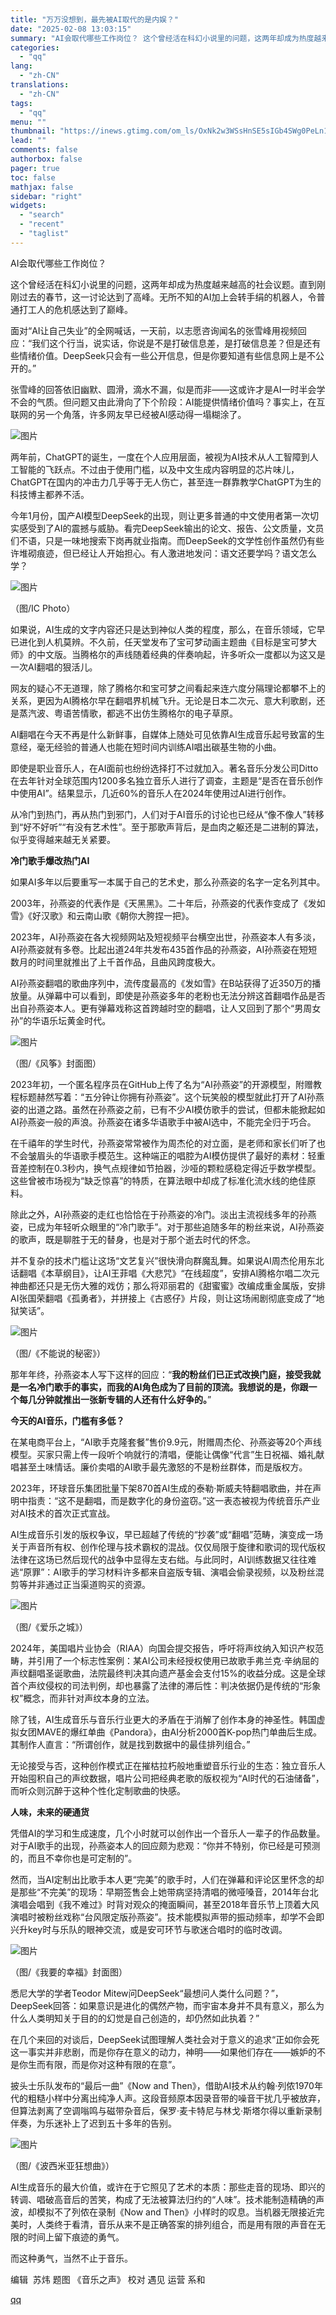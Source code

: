 ```yaml
---
title: "万万没想到，最先被AI取代的是内娱？"
date: "2025-02-08 13:03:15"
summary: "AI会取代哪些工作岗位？ 这个曾经活在科幻小说里的问题，这两年却成为热度越来越高的社会议题。直到刚刚..."
categories:
  - "qq"
lang:
  - "zh-CN"
translations:
  - "zh-CN"
tags:
  - "qq"
menu: ""
thumbnail: "https://inews.gtimg.com/om_ls/OxNk2w3WSsHnSE5sIGb4SWg0PeLn1xjnp0a1mUiOs4NJcAA_640360/0"
lead: ""
comments: false
authorbox: false
pager: true
toc: false
mathjax: false
sidebar: "right"
widgets:
  - "search"
  - "recent"
  - "taglist"
---
```


AI会取代哪些工作岗位？

这个曾经活在科幻小说里的问题，这两年却成为热度越来越高的社会议题。直到刚刚过去的春节，这一讨论达到了高峰。无所不知的AI加上会转手绢的机器人，令普通打工人的危机感达到了巅峰。

面对“AI让自己失业”的全网喊话，一天前，以志愿咨询闻名的张雪峰用视频回应：“我们这个行当，说实话，你说是不是打破信息差，是打破信息差？但是还有些情绪价值。DeepSeek只会有一些公开信息，但是你要知道有些信息网上是不公开的。”

张雪峰的回答依旧幽默、圆滑，滴水不漏，似是而非——这或许才是AI一时半会学不会的气质。但问题又由此滑向了下个阶段：AI能提供情绪价值吗？事实上，在互联网的另一个角落，许多网友早已经被AI感动得一塌糊涂了。

![图片](https://inews.gtimg.com/news_bt/O67qnzO6h000wo_0TrwISbJ9it_QlyHtSUoV9xFFvM5tsAA/641)

两年前，ChatGPT的诞生，一度在个人应用层面，被视为AI技术从人工智障到人工智能的飞跃点。不过由于使用门槛，以及中文生成内容明显的芯片味儿，ChatGPT在国内的冲击力几乎等于无人伤亡，甚至连一群靠教学ChatGPT为生的科技博主都养不活。

今年1月份，国产AI模型DeepSeek的出现，则让更多普通的中文使用者第一次切实感受到了AI的震撼与威胁。看完DeepSeek输出的论文、报告、公文质量，文员们不语，只是一味地搜索下岗再就业指南。而DeepSeek的文学性创作虽然仍有些许堆砌痕迹，但已经让人开始担心。有人激进地发问：语文还要学吗？语文怎么学？

  


![图片](https://inews.gtimg.com/news_bt/O4-9y04SiGotxfoPz7OucBbnU4DX5Yn4iDeQdAkExrblgAA/641)

（图/IC Photo）

如果说，AI生成的文字内容还只是达到神似人类的程度，那么，在音乐领域，它早已进化到人机莫辨。不久前，任天堂发布了宝可梦动画主题曲《目标是宝可梦大师》的中文版。当腾格尔的声线随着经典的伴奏响起，许多听众一度都以为这又是一次AI翻唱的狠活儿。

网友的疑心不无道理，除了腾格尔和宝可梦之间看起来连六度分隔理论都攀不上的关系，更因为AI腾格尔早在翻唱界机械飞升。无论是日本二次元、意大利歌剧，还是蒸汽波、粤语苦情歌，都逃不出仿生腾格尔的电子草原。

AI翻唱在今天不再是什么新鲜事，自媒体上随处可见依靠AI生成音乐起号致富的生意经，毫无经验的普通人也能在短时间内训练AI唱出碳基生物的小曲。

即使是职业音乐人，在AI面前也纷纷选择打不过就加入。著名音乐分发公司Ditto在去年针对全球范围内1200多名独立音乐人进行了调查，主题是“是否在音乐创作中使用AI”。结果显示，几近60%的音乐人在2024年使用过AI进行创作。

从冷门到热门，再从热门到邪门，人们对于AI音乐的讨论也已经从“像不像人”转移到“好不好听”“有没有艺术性”。至于那歌声背后，是血肉之躯还是二进制的算法，似乎变得越来越无关紧要。

 **冷门歌手爆改热门AI** 

如果AI多年以后要重写一本属于自己的艺术史，那么孙燕姿的名字一定名列其中。

2003年，孙燕姿的代表作是《天黑黑》。二十年后，孙燕姿的代表作变成了《发如雪》《好汉歌》和云南山歌《朝你大胯捏一把》。

2023年，AI孙燕姿在各大视频网站及短视频平台横空出世，孙燕姿本人有多淡，AI孙燕姿就有多卷。比起出道24年共发布435首作品的孙燕姿，AI孙燕姿在短短数月的时间里就推出了上千首作品，且曲风跨度极大。

AI孙燕姿翻唱的歌曲序列中，流传度最高的《发如雪》在B站获得了近350万的播放量。从弹幕中可以看到，即使是孙燕姿多年的老粉也无法分辨这首翻唱作品是否出自孙燕姿本人。更有弹幕戏称这首跨越时空的翻唱，让人又回到了那个“男周女孙”的华语乐坛黄金时代。

  


![图片](https://inews.gtimg.com/news_bt/OjhQvC1PPkH3cgQ52N-6Af73pYB87YBG83df9OR4DoFfcAA/641)

（图/《风筝》封面图）

  


2023年初，一个匿名程序员在GitHub上传了名为“AI孙燕姿”的开源模型，附赠教程标题赫然写着：“五分钟让你拥有孙燕姿”。这个玩笑般的模型就此打开了AI孙燕姿的出道之路。虽然在孙燕姿之前，已有不少AI模仿歌手的尝试，但都未能掀起如AI孙燕姿一般的声浪。孙燕姿在诸多华语歌手中被AI选中，不能完全归于巧合。

在千禧年的学生时代，孙燕姿常常被作为周杰伦的对立面，是老师和家长们听了也不会皱眉头的华语歌手模范生。这种端正的唱腔为AI模仿提供了最好的素材：轻重音差控制在0.3秒内，换气点规律如节拍器，沙哑的颗粒感稳定得近乎数学模型。这些曾被市场视为“缺乏惊喜”的特质，在算法眼中却成了标准化流水线的绝佳原料。

除此之外，AI孙燕姿的走红也恰恰在于孙燕姿的冷门。淡出主流视线多年的孙燕姿，已成为年轻听众眼里的“冷门歌手”。对于那些追随多年的粉丝来说，AI孙燕姿的歌声，既是聊胜于无的替身，也是对于那个逝去时代的怀念。

并不复杂的技术门槛让这场“文艺复兴”很快滑向群魔乱舞。如果说AI周杰伦用东北话翻唱《本草纲目》，让AI王菲唱《大悲咒》“在线超度”，安排AI腾格尔唱二次元神曲都还只是无伤大雅的戏仿；那么将邓丽君的《甜蜜蜜》改编成重金属版，安排AI张国荣翻唱《孤勇者》，并拼接上《古惑仔》片段，则让这场闹剧彻底变成了“地狱笑话”。

  


![图片](https://inews.gtimg.com/news_bt/OebVB9KGxBqA46LcJ4bzcoaIeCn6V-XO2hY90GyJdt9toAA/641)

（图/《不能说的秘密》）

  


那年年终，孙燕姿本人写下这样的回应：“**我的粉丝们已正式改换门庭，接受我就是一名冷门歌手的事实，而我的AI角色成为了目前的顶流。我想说的是，你跟一个每几分钟就推出一张新专辑的人还有什么好争的。**”

 **今天的AI音乐，门槛有多低？** 

在某电商平台上，“AI歌手克隆套餐”售价9.9元，附赠周杰伦、孙燕姿等20个声线模型。买家只需上传一段听个响就行的清唱，便能让偶像“代言”生日祝福、婚礼献唱甚至土味情话。廉价卖唱的AI歌手最先激怒的不是粉丝群体，而是版权方。

2023年，环球音乐集团批量下架870首AI生成的泰勒·斯威夫特翻唱歌曲，并在声明中指责：“这不是翻唱，而是数字化的身份盗窃。”这一表态被视为传统音乐产业对AI技术的首次正式宣战。

AI生成音乐引发的版权争议，早已超越了传统的“抄袭”或“翻唱”范畴，演变成一场关于声音所有权、创作伦理与技术霸权的混战。仅仅局限于旋律和歌词的现代版权法律在这场已然后现代的战争中显得左支右绌。与此同时，AI训练数据又往往难逃“原罪”：AI歌手的学习材料许多都来自盗版专辑、演唱会偷录视频，以及粉丝混剪等并非通过正当渠道购买的资源。

  


![图片](https://inews.gtimg.com/news_bt/OPFLJ4Uw9G3uqm6EnJBYGZEiC5ez3mpaqKdcwiQg9W4OgAA/641)

（图/《爱乐之城》）

2024年，美国唱片业协会（RIAA）向国会提交报告，呼吁将声纹纳入知识产权范畴，并引用了一个标志性案例：某AI公司未经授权使用已故歌手弗兰克·辛纳屈的声纹翻唱圣诞歌曲，法院最终判决其向遗产基金会支付15%的收益分成。这是全球首个声纹侵权的司法判例，却也暴露了法律的滞后性：判决依据仍是传统的“形象权”概念，而非针对声纹本身的立法。

除了钱，AI生成音乐与音乐行业更大的矛盾在于消解了创作本身的神圣性。韩国虚拟女团MAVE的爆红单曲《Pandora》，由AI分析2000首K-pop热门单曲后生成。其制作人直言：“所谓创作，就是找到数据中的最佳排列组合。”

无论接受与否，这种创作模式正在摧枯拉朽般地重塑音乐行业的生态：独立音乐人开始囤积自己的声纹数据，唱片公司把经典老歌的版权视为“AI时代的石油储备”，而听众则沉醉于这种个性化定制歌曲的快感。

 **人味，未来的硬通货** 

凭借AI的学习和生成速度，几个小时就可以创作出一个音乐人一辈子的作品数量。对于AI歌手的出现，孙燕姿本人的回应颇为悲观：“你并不特别，你已经是可预测的，而且不幸你也是可定制的”。

然而，当AI定制出比歌手本人更“完美”的歌手时，人们在弹幕和评论区里怀念的却是那些“不完美”的现场：早期签售会上她带病坚持清唱的微哑嗓音，2014年台北演唱会唱到《我不难过》时背对观众的掩面瞬间，甚至2018年音乐节上顶着大风演唱时被粉丝戏称“台风限定版孙燕姿”。技术能模拟声带的振动频率，却学不会即兴升key时与乐队的眼神交流，或是安可环节与歌迷合唱时的临时改调。

  


![图片](https://inews.gtimg.com/news_bt/O8cDXiITW_LCUXlfj6VL6MJSzkRFRV9wD6AK-9jJV0m9sAA/641)

（图/《我要的幸福》封面图）

悉尼大学的学者Teodor Mitew问DeepSeek“最想问人类什么问题？”，DeepSeek回答：如果意识是进化的偶然产物，而宇宙本身并不具有意义，那么为什么人类明知关于目的的幻觉是自己创造的，却仍然如此执着？”

在几个来回的对谈后，DeepSeek试图理解人类社会对于意义的追求“正如你会死这一事实并非悲剧，而是你存在意义的动力，神明——如果他们存在——嫉妒的不是你生而有限，而是你对这种有限的在意”。

披头士乐队发布的“最后一曲”《Now and Then》，借助AI技术从约翰·列侬1970年代的粗糙小样中分离出纯净人声。这段音频原本因录音带的噪音干扰几乎被放弃，但算法剥离了空调嗡鸣与磁带杂音后，保罗·麦卡特尼与林戈·斯塔尔得以重新录制伴奏，为乐迷补上了迟到五十多年的告别。

  


![图片](https://inews.gtimg.com/news_bt/OVobvdbM4lOR7VFxFOdLXZ5tkOk7Koo0RILR4YnlB2pP0AA/641)

 

（图/《波西米亚狂想曲》）

AI生成音乐的最大价值，或许在于它照见了艺术的本质：那些走音的现场、即兴的转调、唱破高音后的苦笑，构成了无法被算法归约的“人味”。技术能制造精确的声波，却模拟不了列侬在录制《Now and Then》小样时的叹息。当机器无限接近完美时，人类终于看清，音乐从来不是正确答案的排列组合，而是用有限的声音在无限的时间上留下痕迹的勇气。

而这种勇气，当然不止于音乐。

  


 编辑  苏炜   题图 《音乐之声》   校对 遇见   运营 系和

[qq](https://new.qq.com/rain/a/20250208A0426100)
